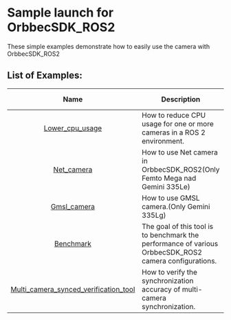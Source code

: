 # Sample launch for OrbbecSDK_ROS2

These simple examples demonstrate how to easily use the camera with OrbbecSDK_ROS2

## List of Examples:

|                                     Name                                     | Description                                                                                                                                                          | Experience Level | Document |
| :---------------------------------------------------------------------------: | -------------------------------------------------------------------------------------------------------------------------------------------------------------------- | ---------------- | ----------------------------------------------------------------------------- |
|                       [Lower_cpu_usage](./lower_cpu_usage)                       | How to reduce CPU usage for one or more cameras in a ROS 2 environment.                                                                                              | ⭐️             | [Lower_cpu_usage](https://orbbec.github.io/OrbbecSDK_ROS2/source/5_advanced_guide/performance/lower_cpu_usage.html) |
|                            [Net_camera](./net_camera)                            | How to use Net camera in OrbbecSDK_ROS2(Only Femto Mega nad Gemini 335Le)                                                                                            | ⭐️             | [Net_camera](https://orbbec.github.io/OrbbecSDK_ROS2/source/5_advanced_guide/configuration/net_camera.html) |
|                           [Gmsl_camera](./gmsl_camera)                           | How to use GMSL camera.(Only Gemini 335Lg)                                                                                                                           | ⭐️             | [Gmsl_camera](https://orbbec.github.io/OrbbecSDK_ROS2/source/5_advanced_guide/multi_camera/gmsl_camera.html) |
|                             [Benchmark](./benchmark)                             | The goal of this tool is to benchmark the performance of various OrbbecSDK_ROS2 camera configurations.                                                               | ⭐️⭐️         | [Benchmark](https://orbbec.github.io/OrbbecSDK_ROS2/source/5_advanced_guide/performance/benchmark.html) |
| [Multi_camera_synced_verification_tool](./multi_camera_synced_verification_tool) | How to verify the synchronization accuracy of multi-camera synchronization.                                                                                          | ⭐️⭐️⭐️     | [Multi_camera_synced_verification_tool](https://orbbec.github.io/OrbbecSDK_ROS2/source/5_advanced_guide/multi_camera/multi_camera_synced_verification_tool.html) |



